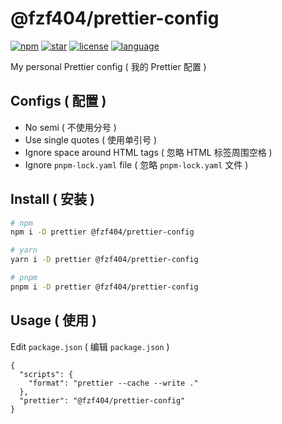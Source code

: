 # @fzf404/prettier-config

[![npm](https://img.shields.io/npm/v/@fzf404/prettier-config?style=flat&color=f03e3e)](https://npmjs.com/package/@fzf404/prettier-config)
[![star](https://img.shields.io/github/stars/fzf404/prettier-config?style=flat&color=1c7ed6)](https://github.com/fzf404/prettier-config)
[![license](https://img.shields.io/npm/l/@fzf404/prettier-config?style=flat&color=37b24d)](https://github.com/fzf404/prettier-config/blob/main/LICENSE)
[![language](https://img.shields.io/badge/language-简体中文-f76707)](https://github.com/fzf404/prettier-config)

My personal Prettier config ( 我的 Prettier 配置 )

## Configs ( 配置 )

- No semi ( 不使用分号 )
- Use single quotes ( 使用单引号 )
- Ignore space around HTML tags ( 忽略 HTML 标签周围空格 )
- Ignore `pnpm-lock.yaml` file ( 忽略 `pnpm-lock.yaml` 文件 )

## Install ( 安装 )

```bash
# npm
npm i -D prettier @fzf404/prettier-config

# yarn
yarn i -D prettier @fzf404/prettier-config

# pnpm
pnpm i -D prettier @fzf404/prettier-config
```

## Usage ( 使用 )

Edit `package.json` ( 编辑 `package.json` )

```jsonc
{
  "scripts": {
    "format": "prettier --cache --write ."
  },
  "prettier": "@fzf404/prettier-config"
}
```
